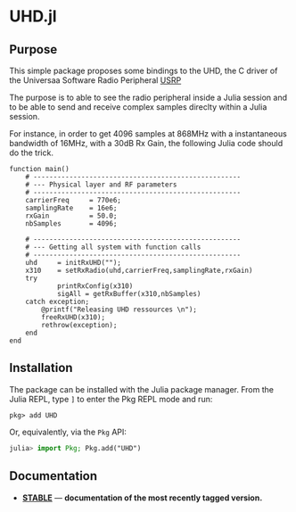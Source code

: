 # UHD.jl


## Purpose 

This simple package proposes some bindings to the UHD, the C driver of the Universaa Software Radio Peripheral [USRP](https://files.ettus.com/manual/) 

The purpose is to able to see the radio peripheral inside a Julia session and to be able to send and receive complex samples direclty within a Julia session. 

For instance, in order to get 4096 samples at 868MHz with a instantaneous bandwidth of 16MHz, with a 30dB Rx Gain, the following Julia code should do the trick. 

	function main()
		# ---------------------------------------------------- 
		# --- Physical layer and RF parameters 
		# ---------------------------------------------------- 
		carrierFreq		= 770e6;		
		samplingRate	= 16e6; 
		rxGain			= 50.0; 
		nbSamples		= 4096;
	
		# ---------------------------------------------------- 
		# --- Getting all system with function calls  
		# ---------------------------------------------------- 
		uhd		= initRxUHD("");
		x310	= setRxRadio(uhd,carrierFreq,samplingRate,rxGain)
		try 
				printRxConfig(x310)
				sigAll = getRxBuffer(x310,nbSamples)
		catch exception;
			@printf("Releasing UHD ressources \n");
			freeRxUHD(x310); 
			rethrow(exception);
		end
	end


## Installation

The package can be installed with the Julia package manager.
From the Julia REPL, type `]` to enter the Pkg REPL mode and run:

```
pkg> add UHD 
```

Or, equivalently, via the `Pkg` API:

```julia
julia> import Pkg; Pkg.add("UHD")
```

## Documentation

- [**STABLE**]() &mdash; **documentation of the most recently tagged version.**
